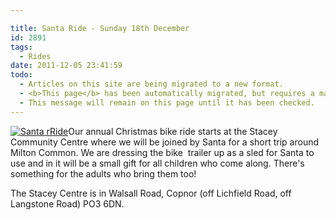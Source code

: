 ```yaml
---

title: Santa Ride - Sunday 18th December
id: 2891
tags:
  - Rides
date: 2011-12-05 23:41:59
todo:
  - Articles on this site are being migrated to a new format.
  - <b>This page</b> has been automatically migrated, but requires a manual check-&amp;-tune to ensure the format and links all work as expected.
  - This message will remain on this page until it has been checked.
---
```


[![Santa rRide](http://www.pompeybug.co.uk/wp-content/uploads/2011/12/santa-ride-poster-pdf-200x151.jpg "Santa Ride")](http://www.pompeybug.co.uk/wp-content/uploads/2011/12/santa-ride-poster-pdf-200x151.jpg)Our annual Christmas bike ride starts at the Stacey Community Centre where we will be joined by Santa for a short trip around Milton Common. We are dressing the bike  trailer up as a sled for Santa to use and in it will be a small gift for all children who come along. There's something for the adults who bring them too!

The Stacey Centre is in Walsall Road, Copnor (off Lichfield Road, off Langstone Road) PO3 6DN.